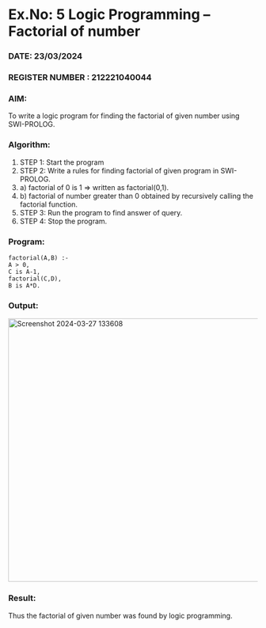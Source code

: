 # Ex.No: 5   Logic Programming – Factorial of number   
### DATE: 23/03/2024                                                                          
### REGISTER NUMBER : 212221040044

### AIM: 
To  write  a logic program for finding the factorial of given number using SWI-PROLOG. 

### Algorithm:
1. STEP 1: Start the program
2. STEP 2:  Write a rules for finding factorial of given program in SWI-PROLOG.
3.   a)	factorial of 0 is 1 => written as factorial(0,1).
4.   b)	factorial of number greater than 0 obtained by recursively calling the factorial    function.
5. STEP 3: Run the program  to find answer of  query.
6. STEP 4: Stop the program.

### Program:

~~~
factorial(A,B) :-
A > 0,
C is A-1,
factorial(C,D),
B is A*D.
~~~

### Output:

<img width="532" alt="Screenshot 2024-03-27 133608" src="https://github.com/DrUmaRaniV/AI_Lab_2023-24/assets/127508123/2dd3c7eb-127e-462c-899a-bd148650b1e6">


### Result:
Thus the factorial of given number was found by logic programming. 
